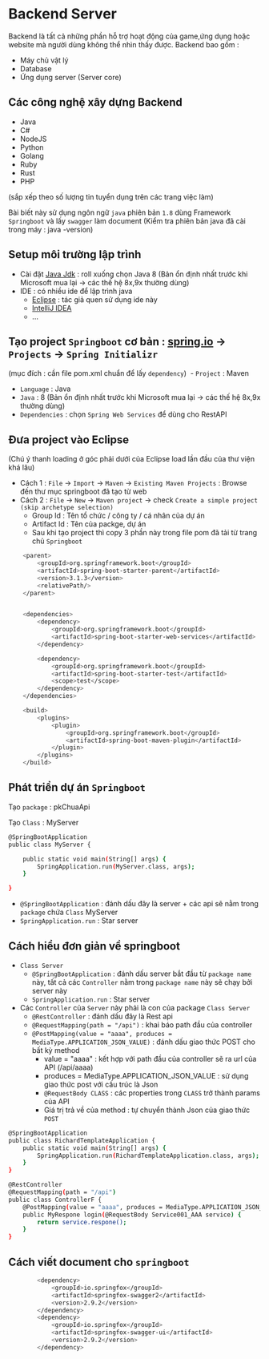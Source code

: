 # Backend Server
Backend là tất cả những phần hỗ trợ hoạt động của game,ứng dụng hoặc website mà người dùng không thể nhìn thấy được. Backend bao gồm :
- Máy chủ vật lý
- Database
- Ứng dụng server (Server core)

## Các công nghệ xây dựng Backend 
- Java
- C#
- NodeJS
- Python
- Golang
- Ruby
- Rust
- PHP

(sắp xếp theo số lượng tin tuyển dụng trên các trang việc làm)



Bài biết này sử dụng ngôn ngữ `java` phiên bản `1.8` dùng Framework `Springboot` và  lấy `swagger` làm document
(Kiểm tra phiên bản java đã cài trong máy : java -version)

## Setup môi trường lập trình
 - Cài đặt [Java Jdk](https://www.oracle.com/ph/java/technologies/downloads/) : roll xuống chọn Java 8 (Bản ổn định nhất trước khi Microsoft mua lại → các thế hệ 8x,9x thường dùng)
 - IDE : có nhiều ide để lập trình java
	- [Eclipse](https://www.eclipse.org/downloads/) : tác giả quen sử dụng ide này
	- [IntelliJ IDEA](https://www.jetbrains.com/idea/)
	- ...

## Tạo project `Springboot` cơ bản : [spring.io](https://start.spring.io/) → `Projects` → `Spring Initializr`
(mục đích : cần file pom.xml chuẩn để lấy `dependency`)
 - `Project` : Maven
 - `Language` : Java
 - `Java` : 8 (Bản ổn định nhất trước khi Microsoft mua lại → các thế hệ 8x,9x thường dùng)
 - `Dependencies` : chọn `Spring Web Services` để dùng cho RestAPI

## Đưa project vào Eclipse
(Chú ý thanh loading ở góc phải dưới của Eclipse load lần đầu của thư viện khá lâu)
 - Cách 1 : `File` → `Import` → `Maven` → `Existing Maven Projects` : Browse đến thư mục springboot đã tạo từ web
 - Cách 2 : `File` → `New` → `Maven project` → check `Create a simple project (skip archetype selection)`
	- Group Id : Tên tổ chức / công ty / cá nhân của dự án
	- Artifact Id : Tên của packge, dự án
	- Sau khi tạo project thì copy 3 phần này trong file pom đã tải từ trang chủ `Springboot`
```sh
	<parent>
		<groupId>org.springframework.boot</groupId>
		<artifactId>spring-boot-starter-parent</artifactId>
		<version>3.1.3</version>
		<relativePath/>
	</parent>


	<dependencies>
		<dependency>
			<groupId>org.springframework.boot</groupId>
			<artifactId>spring-boot-starter-web-services</artifactId>
		</dependency>

		<dependency>
			<groupId>org.springframework.boot</groupId>
			<artifactId>spring-boot-starter-test</artifactId>
			<scope>test</scope>
		</dependency>
	</dependencies>

	<build>
		<plugins>
			<plugin>
				<groupId>org.springframework.boot</groupId>
				<artifactId>spring-boot-maven-plugin</artifactId>
			</plugin>
		</plugins>
	</build>
```

## Phát triển dự án `Springboot`

Tạo `package` : pkChuaApi

Tạo `Class` : MyServer

```sh
@SpringBootApplication
public class MyServer {

	public static void main(String[] args) {
		SpringApplication.run(MyServer.class, args);
	}

}
```
 - `@SpringBootApplication` : đánh dấu đây là server + các api sẽ nằm trong `package` chứa `Class` MyServer
 - `SpringApplication.run` : Star server










## Cách hiểu đơn giản về springboot

- `Class Server`
    - `@SpringBootApplication` : đánh dấu server bắt đầu từ `package name` này, tất cả các `Controller` nằm trong `package name` này sẽ chạy bởi server này
    - `SpringApplication.run` : Star server
- Các `Controller` của `Server` này phải là con của package `Class Server`
    - `@RestController` : đánh dấu đây là Rest api
    - `@RequestMapping(path = "/api")` : khai báo path đầu của controller
    - `@PostMapping(value = "aaaa", produces = MediaType.APPLICATION_JSON_VALUE)` : đánh dấu giao thức POST cho bất kỳ method
        - value = "aaaa" : kết hợp với path đầu của controller sẽ ra url của API (/api/aaaa)
        - produces = MediaType.APPLICATION_JSON_VALUE : sử dụng giao thức post với cấu trúc là Json
        - `@RequestBody CLASS` : các properties trong `CLASS` trở thành params của API
        - Giá trị trả về của method : tự chuyển thành Json của giao thức `POST`
```sh
@SpringBootApplication
public class RichardTemplateApplication {
	public static void main(String[] args) {
		SpringApplication.run(RichardTemplateApplication.class, args);
	}
}

@RestController
@RequestMapping(path = "/api")
public class ControllerF {
	@PostMapping(value = "aaaa", produces = MediaType.APPLICATION_JSON_VALUE)
	public MyRespone login(@RequestBody Service001_AAA service) {
		return service.respone();
	}
}
```










## Cách viết document cho `springboot`


```sh
		<dependency>
			<groupId>io.springfox</groupId>
			<artifactId>springfox-swagger2</artifactId>
			<version>2.9.2</version>
		</dependency>
		<dependency>
			<groupId>io.springfox</groupId>
			<artifactId>springfox-swagger-ui</artifactId>
			<version>2.9.2</version>
		</dependency>
```


